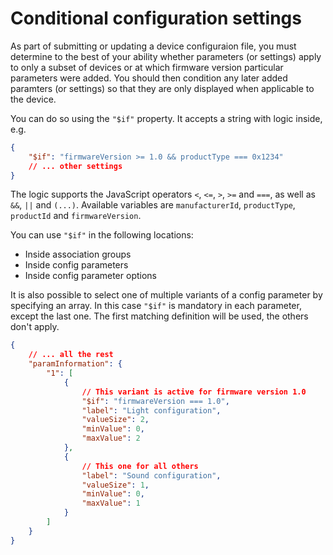 # Conditional configuration settings

As part of submitting or updating a device configuraion file, you must determine to the best of your ability whether parameters (or settings) apply to only a subset of devices or at which firmware version particular parameters were added. You should then condition any later added paramters (or settings) so that they are only displayed when applicable to the device.

You can do so using the `"$if"` property. It accepts a string with logic inside, e.g.

```json
{
	"$if": "firmwareVersion >= 1.0 && productType === 0x1234"
	// ... other settings
}
```

The logic supports the JavaScript operators `<`, `<=`, `>`, `>=` and `===`, as well as `&&`, `||` and `(...)`. Available variables are `manufacturerId`, `productType`, `productId` and `firmwareVersion`.

You can use `"$if"` in the following locations:

-   Inside association groups
-   Inside config parameters
-   Inside config parameter options

It is also possible to select one of multiple variants of a config parameter by specifying an array. In this case `"$if"` is mandatory in each parameter, except the last one. The first matching definition will be used, the others don't apply.

```json
{
	// ... all the rest
	"paramInformation": {
		"1": [
			{
				// This variant is active for firmware version 1.0
				"$if": "firmwareVersion === 1.0",
				"label": "Light configuration",
				"valueSize": 2,
				"minValue": 0,
				"maxValue": 2
			},
			{
				// This one for all others
				"label": "Sound configuration",
				"valueSize": 1,
				"minValue": 0,
				"maxValue": 1
			}
		]
	}
}
```
